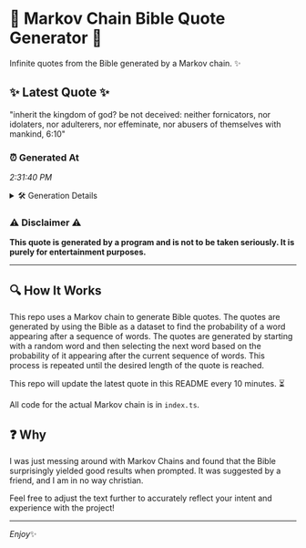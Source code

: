 # 📖 Markov Chain Bible Quote Generator 📖

Infinite quotes from the Bible generated by a Markov chain. ✨

## ✨ Latest Quote ✨
"inherit the kingdom of god? be not deceived: neither fornicators, nor idolaters, nor adulterers, nor effeminate, nor abusers of themselves with mankind, 6:10"

### ⏰ Generated At
*2:31:40 PM*

<details>
    <summary>🛠️ Generation Details</summary>
    <p>
        <strong>🌱 Seed:</strong> inherit<br>
        <strong>🔄 Iterations:</strong> 22<br>
        <strong>📜 Context History:</strong><br>[ inherit ]: the<br>[ inherit, the ]: kingdom<br>[ inherit, the, kingdom ]: of<br>[ inherit, the, kingdom, of ]: god?<br>[ inherit, the, kingdom, of, god? ]: be<br>[ inherit, the, kingdom, of, god?, be ]: not<br>[ the, kingdom, of, god?, be, not ]: deceived:<br>[ kingdom, of, god?, be, not, deceived: ]: neither<br>[ of, god?, be, not, deceived:, neither ]: fornicators,<br>[ god?, be, not, deceived:, neither, fornicators, ]: nor<br>[ be, not, deceived:, neither, fornicators,, nor ]: idolaters,<br>[ not, deceived:, neither, fornicators,, nor, idolaters, ]: nor<br>[ deceived:, neither, fornicators,, nor, idolaters,, nor ]: adulterers,<br>[ neither, fornicators,, nor, idolaters,, nor, adulterers, ]: nor<br>[ fornicators,, nor, idolaters,, nor, adulterers,, nor ]: effeminate,<br>[ nor, idolaters,, nor, adulterers,, nor, effeminate, ]: nor<br>[ idolaters,, nor, adulterers,, nor, effeminate,, nor ]: abusers<br>[ nor, adulterers,, nor, effeminate,, nor, abusers ]: of<br>[ adulterers,, nor, effeminate,, nor, abusers, of ]: themselves<br>[ nor, effeminate,, nor, abusers, of, themselves ]: with<br>[ effeminate,, nor, abusers, of, themselves, with ]: mankind,<br>[ nor, abusers, of, themselves, with, mankind, ]: 6:10<br>
    </p>
</details>

### ⚠️ Disclaimer ⚠️
**This quote is generated by a program and is not to be taken seriously. It is purely for entertainment purposes.**

---

## 🔍 How It Works

This repo uses a Markov chain to generate Bible quotes. The quotes are generated by using the Bible as a dataset to find the probability of a word appearing after a sequence of words. The quotes are generated by starting with a random word and then selecting the next word based on the probability of it appearing after the current sequence of words. This process is repeated until the desired length of the quote is reached.

This repo will update the latest quote in this README every 10 minutes. ⏳

All code for the actual Markov chain is in `index.ts`.

## ❓ Why

I was just messing around with Markov Chains and found that the Bible surprisingly yielded good results when prompted. 
It was suggested by a friend, and I am in no way christian.

Feel free to adjust the text further to accurately reflect your intent and experience with the project!

---

*Enjoy*✨
